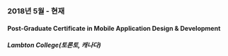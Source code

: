 
### 2018년 5월 - 현재

#### Post-Graduate Certificate in Mobile Application Design & Development

##### Lambton College(토론토, 캐나다)
